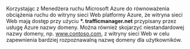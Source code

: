Korzystając z Menedżera ruchu Microsoft Azure do równoważenia obciążenia ruchu do witryny sieci Web platformy Azure, że witryna sieci Web mają dostęp przy użyciu  **\*. trafficmanager.net** przypisany przez usługę Azure nazwy domeny. Można również skojarzyć niestandardowej nazwy domeny, np. www.contoso.com, z witryny sieci Web w celu zapewnienia bardziej rozpoznawalną nazwę domeny dla użytkowników.

